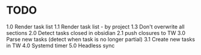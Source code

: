 # TODO

1.0 Render task list
1.1 Render task list - by project
1.3 Don't overwrite all sections
2.0 Detect tasks closed in obsidian
2.1 push closures to TW
3.0 Parse new tasks (detect when task is no longer partial)
3.1 Create new tasks in TW
4.0 Systemd timer
5.0 Headless sync


